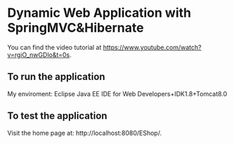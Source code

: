 # Dynamic Web Application with SpringMVC&Hibernate

You can find the video tutorial at https://www.youtube.com/watch?v=rgiO_nwGDlo&t=0s.


## To run the application
My enviroment: Eclipse Java EE IDE for Web Developers+IDK1.8+Tomcat8.0

## To test the application
Visit the home page at: http://localhost:8080/EShop/.
